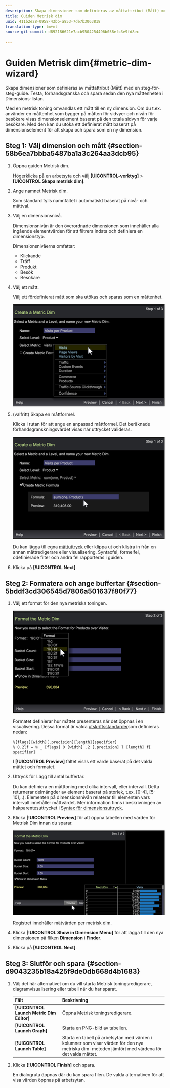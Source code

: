 ```yaml
---
description: Skapa dimensioner som definieras av måttattribut (Mått) med en steg-för-steg-guide. Testa, förhandsgranska och spara sedan den nya måttenheten i Dimensions-listan.
title: Guiden Metrisk dim
uuid: 411b2e28-0958-43bb-a853-7de7b3063818
translation-type: tm+mt
source-git-commit: d892186621e7acb9504254496b038efc3e9fd8ec

---
```



# Guiden Metrisk dim{#metric-dim-wizard}

Skapa dimensioner som definieras av måttattribut (Mått) med en steg-för-steg-guide. Testa, förhandsgranska och spara sedan den nya måttenheten i Dimensions-listan.

Med en metrisk toning omvandlas ett mått till en ny dimension. Om du t.ex. använder en måttenhet som bygger på måtten för sidvyer och nivån för besökare visas dimensionselement baserat på den totala sidvyn för varje besökare. Med den kan du utöka ett definierat mått baserat på dimensionselement för att skapa och spara som en ny dimension.

## Steg 1: Välj dimension och mått {#section-58b6ea7bbba5487ba1a3c264aa3dcb95}

1. Öppna guiden Metrisk dim.

   Högerklicka på en arbetsyta och välj **[UICONTROL-verktyg]** > **[UICONTROL Skapa metrisk dim]**.

1. Ange namnet Metrisk dim.

   Som standard fylls namnfältet i automatiskt baserat på nivå- och måttval.

1. Välj en dimensionsnivå.

   Dimensionsnivån är den överordnade dimensionen som innehåller alla ingående elementvärden för att filtrera indata och definiera en dimensionstyp.

   Dimensionsnivåerna omfattar:

   * Klickande
   * Träff
   * Produkt
   * Besök
   * Besökare

1. Välj ett mått.

   Välj ett fördefinierat mått som ska utökas och sparas som en måttenhet.

   ![](assets/6_4_workstation_metricdim_metric.png)

1. (valfritt) Skapa en måttformel.

   Klicka i rutan för att ange en anpassad måttformel. Det beräknade förhandsgranskningsvärdet visas när uttrycket valideras.

   ![](assets/6_4_workstation_metricdim_create_metric.png)

   Du kan lägga till egna [måttuttryck](https://docs.adobe.com/content/help/en/data-workbench/using/client/qry-lang-syntx/c-syntx-mtrc-exp.html) eller klippa ut och klistra in från en annan måttredigerare eller visualisering. Syntaxfel, formelfel, odefinierade filter och andra fel rapporteras i guiden.

1. Klicka på **[!UICONTROL Next]**.

## Steg 2: Formatera och ange buffertar {#section-5bddf3cd306545d7806a501637f80f77}

1. Välj ett format för den nya metriska toningen.

   ![](assets/6_4_workstation_metricdim_format_metric.png)

   Formatet definierar hur måttet presenteras när det öppnas i en visualisering. Dessa format är valda [utskriftsstandarder](http://www.cplusplus.com/reference/cstdio/printf/)som definieras nedan:

   ```
   %[flags][width][.precision][length][specifier]
   % 0.2lf = % _ [flags] 0 [width] .2 [.precision] l [length] f[ specifier]
   ```

   I **[!UICONTROL Preview]** fältet visas ett värde baserat på det valda måttet och formatet.

1. Uttryck för Lägg till antal buffertar.

   Du kan definiera en måtttoning med olika intervall, eller intervall. Detta returnerar delmängder av element baserat på storlek, t.ex. [0-4], [5-10],..). Elementen på dimensionsnivån relaterar till elementen vars intervall innehåller måttvärdet. Mer information finns i beskrivningen av hakparentesuttrycket i [Syntax för dimensionsuttryck](https://docs.adobe.com/content/help/en/data-workbench/using/client/qry-lang-syntx/c-syntx-dim-exp.html).

1. Klicka **[!UICONTROL Preview]** för att öppna tabellen med värden för Metrisk Dim innan du sparar.

   ![](assets/6_4_workstation_metricdim_preview.png)

   Registret innehåller mätvärden per metrisk dim.

1. Klicka **[!UICONTROL Show in Dimension Menu]** för att lägga till den nya dimensionen på fliken **Dimension** i **Finder**.

1. Klicka på **[!UICONTROL Next]**.

## Steg 3: Slutför och spara {#section-d9043235b18a425f9de0db668d4b1683}

1. Välj det här alternativet om du vill starta Metrisk toningsredigerare, diagramvisualisering eller tabell när du har sparat.

   | Fält | Beskrivning |
   |---|---|
   | **[!UICONTROL Launch Metric Dim Editor]** | Öppna Metrisk toningsredigerare. |
   | **[!UICONTROL Launch Graph]** | Starta en PNG-bild av tabellen. |
   | **[!UICONTROL Launch Table]** | Starta en tabell på arbetsytan med värden i kolumner som visar värden för den nya metriska dim-metoden jämfört med värdena för det valda måttet. |

1. Klicka **[!UICONTROL Finish]** och spara.

   En dialogruta öppnas där du kan spara filen. De valda alternativen för att visa värden öppnas på arbetsytan.

